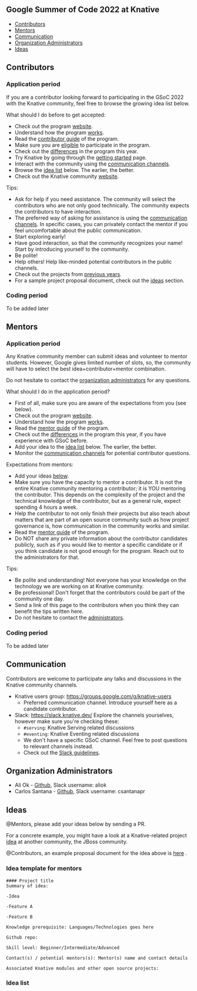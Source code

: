 ## Google Summer of Code 2022 at Knative

- [Contributors](#contributors)
- [Mentors](#mentors)
- [Communication](#communication)
- [Organization Administrators](#organization-administrators)
- [Ideas](#ideas)

## Contributors

### Application period

If you are a contributor looking forward to participating in the GSoC 2022 with the Knative community, feel free to
browse the growing idea list below.

What should I do before to get accepted:

* Check out the program [website](https://summerofcode.withgoogle.com/).
* Understand how the program [works](https://summerofcode.withgoogle.com/how-it-works).
* Read the [contributor guide](https://google.github.io/gsocguides/student/) of the program.
* Make sure you are [eligible](https://summerofcode.withgoogle.com/terms/contributor) to participate in the program.
* Check out the [differences](https://opensource.googleblog.com/2021/11/expanding-google-summer-of-code-in-2022.html)
  in the program this year.
* Try Knative by going through the [getting started](https://knative.dev/docs/getting-started/) page.
* Interact with the community using the [communication channels](#communication).
* Browse the [idea list](#idea-list) below. The earlier, the better.
* Check out the Knative community [website](https://knative.dev/docs/community/).

Tips:

* Ask for help if you need assistance. The community will select the contributors who are not only good technically.
  The community expects the contributors to have interaction.
* The preferred way of asking for assistance is using the [communication channels](#communication). In specific cases,
  you can privately contact the mentor if you feel uncomfortable about the public communication.
* Start exploring early!
* Have good interaction, so that the community recognizes your name! Start by introducing yourself to the community.
* Be polite!
* Help others! Help like-minded potential contributors in the public channels.
* Check out the projects from [previous years](https://summerofcode.withgoogle.com/archive).
* For a sample project proposal document, check out the [ideas](#idea-list) section.

### Coding period

To be added later

## Mentors

### Application period

Any Knative community member can submit ideas and volunteer to mentor students. However, Google gives limited number of
slots, so, the community will have to select the best idea+contributor+mentor combination.

Do not hesitate to contact the [organization administrators](#organization-administrators) for any questions.

What should I do in the application period?

* First of all, make sure you are aware of the expectations from you (see below).
* Check out the program [website](https://summerofcode.withgoogle.com/).
* Understand how the program [works](https://summerofcode.withgoogle.com/how-it-works).
* Read the [mentor guide](https://google.github.io/gsocguides/mentor/) of the program.
* Check out the [differences](https://opensource.googleblog.com/2021/11/expanding-google-summer-of-code-in-2022.html)
  in the program this year, if you have experience with GSoC before.
* Add your idea to the [idea list](#idea-list) below. The earlier, the better.
* Monitor the [communication channels](#communication) for potential contributor questions.

Expectations from mentors:

* Add your ideas [below](#idea-list).
* Make sure you have the capacity to mentor a contributor. It is not the entire Knative community mentoring a
  contributor; it is YOU mentoring the contributor. This depends on the complexity of the project and the technical
  knowledge of the contributor, but as a general rule, expect spending 4 hours a week.
* Help the contributor to not only finish their projects but also teach about matters that are part of an open source
  community such as how project governance is, how communication in the community works and similar.
* Read the [mentor guide](https://google.github.io/gsocguides/mentor/) of the program.
* Do NOT share any private information about the contributor candidates publicly, such as if you would like to mentor a
  specific candidate or if you think candidate is not good enough for the program. Reach out to the administrators for
  that.

Tips:

* Be polite and understanding! Not everyone has your knowledge on the technology we are working on at Knative community.
* Be professional! Don't forget that the contributors could be part of the community one day.
* Send a link of this page to the contributors when you think they can benefit the tips written here.
* Do not hesitate to contact the [administrators](#organization-administrators).

### Coding period

To be added later

## Communication

Contributors are welcome to participate any talks and discussions in the Knative community channels.

* Knative users group: https://groups.google.com/g/knative-users
    * Preferred communication channel. Introduce yourself here as a candidate contributor.
* Slack: https://slack.knative.dev/ Explore the channels yourselves, however make sure you're checking these:
    * `#serving`: Knative Serving related discussions
    * `#eventing`: Knative Eventing related discussions
    * We don't have a specific GSoC channel. Feel free to post questions to relevant channels instead.
    * Check out the [Slack guidelines](https://github.com/knative/community/blob/main/SLACK-GUIDELINES.md).

## Organization Administrators

* Ali Ok - [Github](https://github.com/aliok), Slack username: aliok
* Carlos Santana - [Github](https://github.com/csantanapr), Slack username: csantanapr

## Ideas

@Mentors, please add your ideas below by sending a PR.

For a concrete example, you might have a look at a Knative-related project
[idea](https://docs.jboss.org/display/GSOC/Google+Summer+of+Code+2020+ideas#GoogleSummerofCode2020ideas-Knative-AlternativeKnativeBrokerImplementationbasedonApacheKafka)
at another community, the JBoss community.

@Contributors, an example proposal document for the idea above
is [here](https://docs.jboss.org/download/attachments/81428506/Sample%20GSoC%20proposal%20document.pdf?version=1&modificationDate=1615452853000&api=v2)
.

### Idea template for mentors

```
#### Project title
Summary of idea:

-Idea

-Feature A

-Feature B

Knowledge prerequisite: Languages/Technologies goes here

Github repo:

Skill level: Beginner/Intermediate/Advanced

Contact(s) / potential mentors(s): Mentor(s) name and contact details

Associated Knative modules and other open source projects:
```

### Idea list


